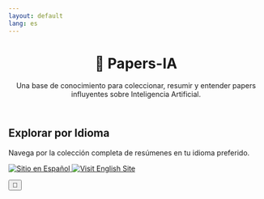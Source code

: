 ```yaml
---
layout: default
lang: es
---
```


<div class="container">

  <header class="site-header">
    <h1>🤖 Papers-IA</h1>
    <p>Una base de conocimiento para coleccionar, resumir y entender papers influyentes sobre Inteligencia Artificial.</p>
  </header>

  <section class="language-selector">
    <h2>Explorar por Idioma</h2>
    <p>Navega por la colección completa de resúmenes en tu idioma preferido.</p>
    <div class="language-buttons">
      <a href="es/" class="button-es">
        <img src="https://img.shields.io/badge/Idioma-Español-blue?style=for-the-badge&logo=data:image/svg+xml;base64,..." alt="Sitio en Español">
      </a>
      <a href="en/" class="button-en">
        <img src="https://img.shields.io/badge/Language-English-green?style=for-the-badge&logo=data:image/svg+xml;base64,..." alt="Visit English Site">
      </a>
    </div>
  </section>

</div>

<button id="theme-toggle" title="Cambiar tema">🌙</button>